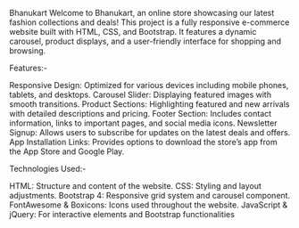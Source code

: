Bhanukart
Welcome to Bhanukart, an online store showcasing our latest fashion collections and deals! This project is a fully responsive e-commerce website built with HTML, CSS, and Bootstrap. It features a dynamic carousel, product displays, and a user-friendly interface for shopping and browsing.

Features:-

Responsive Design: Optimized for various devices including mobile phones, tablets, and desktops.
Carousel Slider: Displaying featured images with smooth transitions.
Product Sections: Highlighting featured and new arrivals with detailed descriptions and pricing.
Footer Section: Includes contact information, links to important pages, and social media icons.
Newsletter Signup: Allows users to subscribe for updates on the latest deals and offers.
App Installation Links: Provides options to download the store’s app from the App Store and Google Play.

Technologies Used:-

HTML: Structure and content of the website.
CSS: Styling and layout adjustments.
Bootstrap 4: Responsive grid system and carousel component.
FontAwesome & Boxicons: Icons used throughout the website.
JavaScript & jQuery: For interactive elements and Bootstrap functionalities
